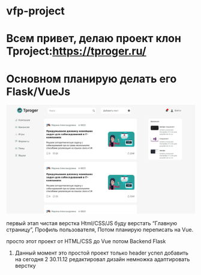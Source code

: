 # vfp-project

# Всем привет, делаю проект клон Tproject:https://tproger.ru/
# Основном планирую делать его Flask/VueJs
![Alt-текст](https://github.com/islamhadjime/vfp-project/blob/main/media/%D0%A1%D0%BD%D0%B8%D0%BC%D0%BE%D0%BA%20%D1%8D%D0%BA%D1%80%D0%B0%D0%BD%D0%B0%20%D0%BE%D1%82%202022-11-30%2016-44-22.jpg "Screen desktop")

первый этап чистая верстка Html/CSS/JS
буду верстать “Главную страницу”,
Профиль пользователя,
Потом планирую переписать на Vue.



просто этот проект от HTML/CSS до Vue
потом Backend Flask

1) Данный момент это простой проект только header успел добавить на сегодня
2  30.11.12 редактировал дизайн немножка адаптировать верстку

